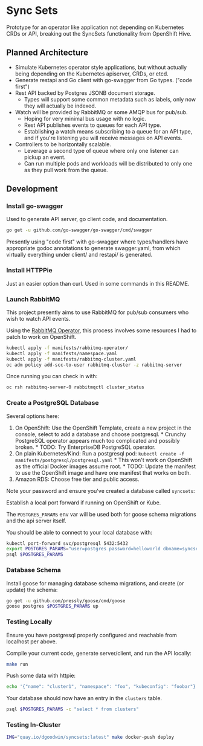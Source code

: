 # Sync Sets

Prototype for an operator like application not depending on Kubernetes CRDs or API, breaking out the SyncSets functionality from OpenShift Hive.

## Planned Architecture

  * Simulate Kubernetes operator style applications, but without actually being depending on the Kubernetes apiserver, CRDs, or etcd.
  * Generate restapi and Go client with go-swagger from Go types. ("code first")
  * Rest API backed by Postgres JSONB document storage.
    * Types will support some common metadata such as labels, only now they will actually be indexed.
  * Watch will be provided by RabbitMQ or some AMQP bus for pub/sub.
    * Hoping for very minimal bus usage with no logic.
    * Rest API publishes events to queues for each API type.
    * Establishing a watch means subscribing to a queue for an API type, and if you're listening you will receive messages on API events.
  * Controllers to be horizontally scalable.
    * Leverage a second type of queue where only one listener can pickup an event.
    * Can run multiple pods and workloads will be distributed to only one as they pull work from the queue.

## Development

### Install go-swagger

Used to generate API server, go client code, and documentation.

```bash
go get -u github.com/go-swagger/go-swagger/cmd/swagger
```

Presently using "code first" with go-swagger where types/handlers have appropriate godoc annotations to generate swagger.yaml, from which virtually everything under client/ and restapi/ is generated.

### Install HTTPPie

Just an easier option than curl. Used in some commands in this README.

### Launch RabbitMQ

This project presently aims to use RabbitMQ for pub/sub consumers who wish to watch API events.

Using the [RabbitMQ Operator](https://www.rabbitmq.com/kubernetes/operator/operator-overview.html), this process involves some resources I had to patch to work on OpenShift.

```bash
kubectl apply -f manifests/rabbitmq-operator/
kubectl apply -f manifests/namespace.yaml
kubectl apply -f manifests/rabbitmq-cluster.yaml
oc adm policy add-scc-to-user rabbitmq-cluster -z rabbitmq-server
```

Once running you can check in with:

```bash
oc rsh rabbitmq-server-0 rabbitmqctl cluster_status
```

### Create a PostgreSQL Database

Several options here:

  1. On OpenShift: Use the OpenShift Template, create a new project in the console, select to add a database and choose postgresql.
    * Crunchy PostgreSQL operator appears much too complicated and possibly broken.
    * TODO: Try EnterpriseDB PostgreSQL operator.
  1. On plain Kubernetes/Kind: Run a postgresql pod: `kubectl create -f manifests/postgresql/postgresql.yaml`
    * This won't work on OpenShift as the official Docker images assume root.
    * TODO: Update the manifest to use the OpenShift image and have one manifest that works on both.
  1. Amazon RDS: Choose free tier and public access.

Note your password and ensure you've created a database called `syncsets`:

Establish a local port forward if running on OpenShift or Kube.

The `POSTGRES_PARAMS` env var will be used both for goose schema migrations and the api server itself.

You should be able to connect to your local database with:

```bash
kubectl port-forward svc/postgresql 5432:5432
export POSTGRES_PARAMS="user=postgres password=helloworld dbname=syncsets sslmode=disable host=localhost"
psql $POSTGRES_PARAMS
```

### Database Schema

Install goose for managing database schema migrations, and create (or update) the schema:

```bash
go get -u github.com/pressly/goose/cmd/goose
goose postgres $POSTGRES_PARAMS up
```

### Testing Locally

Ensure you have postgresql properly configured and reachable from localhost per above.

Compile your current code, generate server/client, and run the API locally:

```bash
make run
```

Push some data with httpie:

```bash
echo '{"name": "cluster1", "namespace": "foo", "kubeconfig": "foobar"}' | http POST localhost:7070/v1/clusters
```

Your database should now have an entry in the `clusters` table.

```bash
psql $POSTGRES_PARAMS -c "select * from clusters"
```

### Testing In-Cluster

```bash
IMG="quay.io/dgoodwin/syncsets:latest" make docker-push deploy
```

